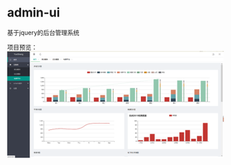 # admin-ui
基于jquery的后台管理系统

项目预览：
 ![Image text](https://raw.githubusercontent.com/zhuohws/admin-ui/master/images/readme.png)
